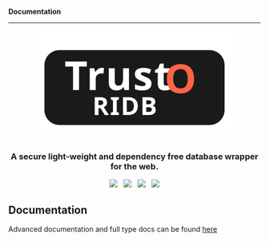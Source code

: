 **Documentation**

***

<p align="center">
  <img src="https://raw.githubusercontent.com/trust0-project/RIDB/refs/heads/main/logo.svg" alt="JavaScript Database" />
  <br />
  <br />
  <h3 align="center">A secure light-weight and dependency free database wrapper for the web.</h3>
</p>

<p align="center">
    <a href="https://github.com/trust0-project/RIDB/releases"><img src="https://img.shields.io/github/v/release/trust0-project/ridb?color=%23ff00a0&include_prereleases&label=version&sort=semver&style=flat-square"></a>
    &nbsp;
    <a href="#"><img src="https://img.shields.io/npm/types/@trust0/ridb?style=flat-square"></a>
    &nbsp;
    <a href="https://raw.githubusercontent.com/trust0-project/RIDB/refs/heads/main/LICENSE"><img src="https://img.shields.io/github/license/trust0-project/ridb?style=flat-square"></a>
    &nbsp;
    <a href="https://www.npmjs.com/package/@trust0/ridb"><img src="https://img.shields.io/npm/dm/@trust0/ridb?color=c63a3b&style=flat-square"></a>   
</p>

## Documentation
Advanced documentation and full type docs can be found [here](./docs/README.md)
